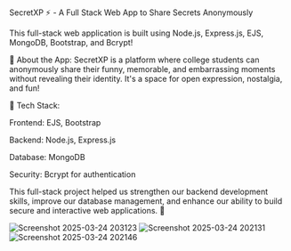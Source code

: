 SecretXP ⚡ - A Full Stack Web App to Share Secrets Anonymously

This full-stack web application is built using Node.js, Express.js, EJS, MongoDB, Bootstrap, and Bcrypt!

🔹 About the App:
SecretXP is a platform where college students can anonymously share their funny, memorable, and embarrassing moments without revealing their identity. It's a space for open expression, nostalgia, and fun!

🔹 Tech Stack:

Frontend: EJS, Bootstrap

Backend: Node.js, Express.js

Database: MongoDB

Security: Bcrypt for authentication

This full-stack project helped us strengthen our backend development skills, improve our database management, and enhance our ability to build secure and interactive web applications. 🚀

![Screenshot 2025-03-24 203123](https://github.com/user-attachments/assets/d15e156b-859c-4e24-a16e-224347239b26)
![Screenshot 2025-03-24 202131](https://github.com/user-attachments/assets/cf624325-a513-4623-b22c-037da3bb41ba)
![Screenshot 2025-03-24 202146](https://github.com/user-attachments/assets/171e2f53-5c95-4a39-a987-8f8e91df6d18)

